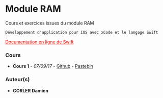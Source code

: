 # Module RAM

Cours et exercices issues du module RAM
```
Développement d'application pour IOS avec xCode et le langage Swift
```
<a href="https://developer.apple.com/library/content/documentation/Swift/Conceptual/Swift_Programming_Language/TheBasics.html#//apple_ref/doc/uid/TP40014097-CH5-ID309" target="_blank" style="color:red">Documentation en ligne de Swift</a>

### Cours

* **Cours 1** - *07/09/17* - [Github](https://github.com/WanFoxOne/Module_RAM/blob/master/Cours_1.swift) - [Pastebin](https://pastebin.com/ubefTeA0)

### Auteur(s)

* **CORLER Damien**

